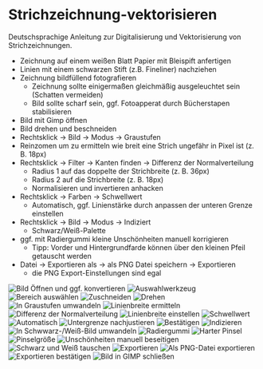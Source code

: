 # Strichzeichnung-vektorisieren

Deutschsprachige Anleitung zur Digitalisierung und Vektorisierung von Strichzeichnungen.

- Zeichnung auf einem weißen Blatt Papier mit Bleispift anfertigen
- Linien mit einem schwarzen Stift (z.B. Fineliner) nachziehen
- Zeichnung bildfüllend fotografieren
    - Zeichnung sollte einigermaßen gleichmäßig ausgeleuchtet sein (Schatten vermeiden)
    - Bild sollte scharf sein, ggf. Fotoapperat durch Bücherstapen stabilisieren
- Bild mit Gimp öffnen
- Bild drehen und beschneiden
- Rechtsklick -> Bild -> Modus -> Graustufen
- Reinzomen um zu ermitteln wie breit eine Strich ungefähr in Pixel ist (z. B. 18px)
- Rechtsklick -> Filter -> Kanten finden -> Differenz der Normalverteilung
    - Radius 1 auf das doppelte der Strichbreite (z. B. 36px)
    - Radius 2 auf die Strichbreite (z. B. 18px)
    - Normalisieren und invertieren anhacken
- Rechtsklick -> Farben -> Schwellwert
    - Automatisch, ggf. Linienstärke durch anpassen der unteren Grenze einstellen
- Rechtsklick -> Bild -> Modus -> Indiziert
    - Schwarz/Weiß-Palette
- ggf. mit Radiergummi kleine Unschönheiten manuell korrigieren
    - Tipp: Vorder und Hintergrundfarde können über den kleinen Pfeil getauscht werden
- Datei -> Exportieren als -> als PNG Datei speichern -> Exportieren
    - die PNG Export-Einstellungen sind egal

![Bild Öffnen und ggf. konvertieren](images/01.png)
![Auswahlwerkzeug](images/02.png)
![Bereich auswählen](images/03.png)
![Zuschneiden](images/04.png)
![Drehen](images/05.png)
![In Graustufen umwandeln](images/06.png)
![Linienbreite ermitteln](images/07.png)
![Differenz der Normalverteilung](images/08.png)
![Linienbreite einstellen](images/09.png)
![Schwellwert](images/10.png)
![Automatisch](images/11.png)
![Untergrenze nachjustieren](images/12.png)
![Bestätigen](images/13.png)
![Indizieren](images/14.png)
![In Schwwarz-/Weiß-Bild umwandeln](images/15.png)
![Radiergummi](images/16.png)
![Harter Pinsel](images/17.png)
![Pinselgröße](images/18.png)
![Unschönheiten manuell beseitigen](images/19.png)
![Schwarz und Weiß tauschen](images/20.png)
![Exportieren](images/21.png)
![Als PNG-Datei exportieren](images/22.png)
![Exportieren bestätigen](images/23.png)
![Bild in GIMP schließen](images/24.png)
